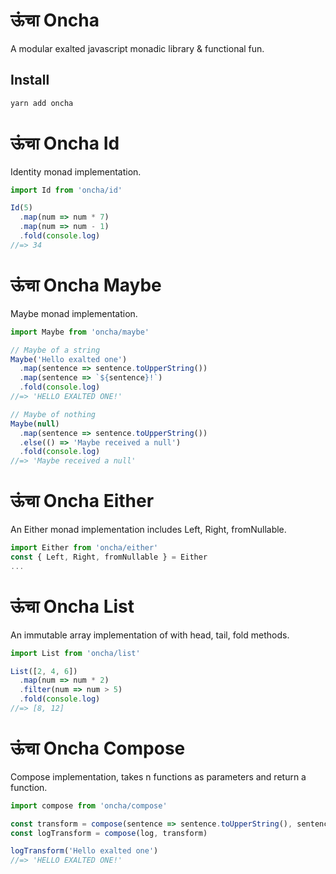 # ऊंचा Oncha
A modular exalted javascript monadic library & functional fun.

## Install
``` bash
yarn add oncha
```

# ऊंचा Oncha Id
Identity monad implementation.

``` javascript
import Id from 'oncha/id'

Id(5)
  .map(num => num * 7)
  .map(num => num - 1)
  .fold(console.log)
//=> 34
```

# ऊंचा Oncha Maybe
Maybe monad implementation.

``` javascript
import Maybe from 'oncha/maybe'

// Maybe of a string
Maybe('Hello exalted one')
  .map(sentence => sentence.toUpperString())
  .map(sentence => `${sentence}!`)
  .fold(console.log)
//=> 'HELLO EXALTED ONE!'

// Maybe of nothing
Maybe(null)
  .map(sentence => sentence.toUpperString())
  .else(() => 'Maybe received a null')
  .fold(console.log)
//=> 'Maybe received a null'
```

# ऊंचा Oncha Either
An Either monad implementation includes Left, Right, fromNullable.

``` javascript
import Either from 'oncha/either'
const { Left, Right, fromNullable } = Either
...
```

# ऊंचा Oncha List
An immutable array implementation of with head, tail, fold methods.

``` javascript
import List from 'oncha/list'

List([2, 4, 6])
  .map(num => num * 2)
  .filter(num => num > 5)
  .fold(console.log)
//=> [8, 12]
```

# ऊंचा Oncha Compose
Compose implementation, takes n functions as parameters and return a function.

``` javascript
import compose from 'oncha/compose'

const transform = compose(sentence => sentence.toUpperString(), sentence => `${sentence}!`)
const logTransform = compose(log, transform)

logTransform('Hello exalted one')
//=> 'HELLO EXALTED ONE!'
```